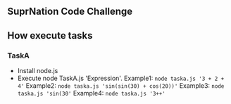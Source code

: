 ## SuprNation Code Challenge

## How execute tasks

### TaskA
- Install node.js
- Execute node TaskA.js 'Expression'. 
Example1: `node taska.js '3 + 2 + 4'`
Example2: `node taska.js 'sin(sin(30) + cos(20))'`
Example3: `node taska.js 'sin(30'`
Example4: `node taska.js '3++'`